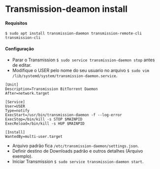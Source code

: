 # Transmission-deamon install

#### Requisitos

`$ sudo apt install transmission-daemon transmission-remote-cli transmission-cli`

#### Configuração

- Parar o Transmission `$ sudo service transmission-daemon stop` antes de editar.
- Modifique o USER pelo nome do seu usuario no arquivo `$ sudo vim /lib/systemd/system/transmission-daemon.service`.

```
[Unit]
Description=Transmission BitTorrent Daemon
After=network.target

[Service]
User=USER
Type=notify
ExecStart=/usr/bin/transmission-daemon -f --log-error
ExecStop=/bin/kill -s STOP $MAINPID
ExecReload=/bin/kill -s HUP $MAINPID

[Install]
WantedBy=multi-user.target
```

- Arquivo padrão fica `/etc/transmission-daemon/settings.json`.
- Definir destino de Downloads padrão e outros detalhes (Arquivo exemplo).
- Iniciar Transmission `$ sudo service transmission-daemon start`.
